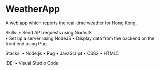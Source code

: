# WeatherApp
 A web app which reports the real-time weather for Hong Kong.

 Skills:
 • Send API requests using NodeJS <br>
 • Set up a server using NodeJS
 • Display data from the backend on the front end using Pug

 Stacks:
 • Node.js
 • Pug
 • JavaScript
 • CSS3
 • HTML5

 IDE:
 • Visual Studio Code
